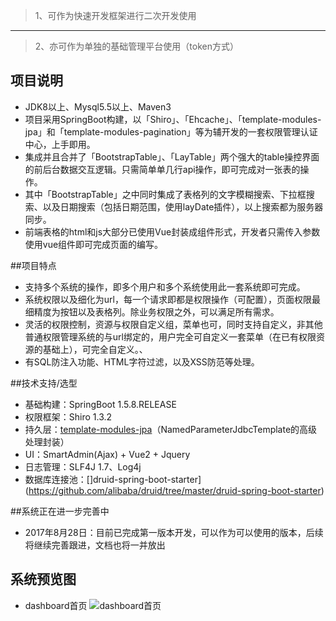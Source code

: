 >1、可作为快速开发框架进行二次开发使用
---
>2、亦可作为单独的基础管理平台使用（token方式）

## 项目说明
+ JDK8以上、Mysql5.5以上、Maven3
+ 项目采用SpringBoot构建，以「Shiro」、「Ehcache」、「template-modules-jpa」和「template-modules-pagination」等为辅开发的一套权限管理认证中心，上手即用。
+ 集成并且合并了「BootstrapTable」、「LayTable」两个强大的table操控界面的前后台数据交互逻辑。只需简单单几行api操作，即可完成对一张表的操作。
+ 其中「BootstrapTable」之中同时集成了表格列的文字模糊搜索、下拉框搜索、以及日期搜索（包括日期范围，使用layDate插件），以上搜索都为服务器同步。
+ 前端表格的html和js大部分已使用Vue封装成组件形式，开发者只需传入参数使用vue组件即可完成页面的编写。

##项目特点
+ 支持多个系统的操作，即多个用户和多个系统使用此一套系统即可完成。
+ 系统权限以及细化为url，每一个请求即都是权限操作（可配置），页面权限最细精度为按钮以及表格列。除业务权限之外，可以满足所有需求。
+ 灵活的权限控制，资源与权限自定义组，菜单也可，同时支持自定义，非其他普通权限管理系统的与url绑定的，用户完全可自定义一套菜单（在已有权限资源的基础上），可完全自定义。、
+ 有SQL防注入功能、HTML字符过滤，以及XSS防范等处理。

##技术支持/选型
+ 基础构建：SpringBoot 1.5.8.RELEASE
+ 权限框架：Shiro 1.3.2
+ 持久层：[template-modules-jpa](https://github.com/miyakowork/template-boot-modules/tree/master/template-modules-jpa)（NamedParameterJdbcTemplate的高级处理封装）
+ UI：SmartAdmin(Ajax) + Vue2 + Jquery
+ 日志管理：SLF4J 1.7、Log4j
+ 数据库连接池：[]druid-spring-boot-starter](https://github.com/alibaba/druid/tree/master/druid-spring-boot-starter)

##系统正在进一步完善中
+ 2017年8月28日：目前已完成第一版本开发，可以作为可以使用的版本，后续将继续完善跟进，文档也将一并放出

## 系统预览图
+ dashboard首页
![dashboard首页](https://github.com/miyakowork/template-items-oauth2/blob/master/images/dashboard.png)

